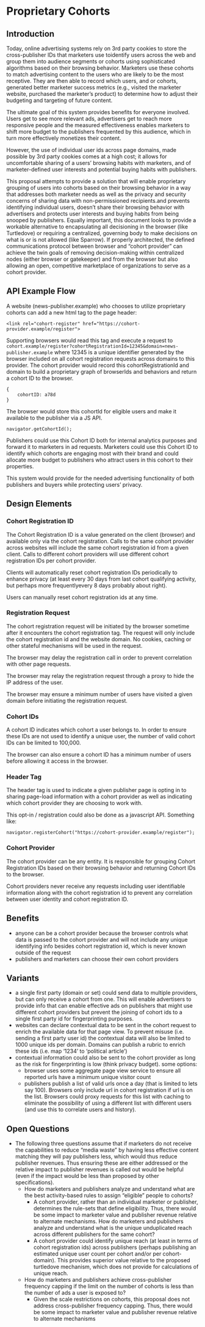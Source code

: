 # Proprietary Cohorts

## Introduction
Today, online advertising systems rely on 3rd party cookies to store the cross-publisher IDs that marketers use toidentify users across the web and group them into audience segments or cohorts using sophisticated algorithms based on their browsing behavior. Marketers use these cohorts to match advertising content to the users who are likely to be the most receptive. They are then able to record which users, and or cohorts, generated better marketer success metrics (e.g., visited the marketer website, purchased the marketer’s product) to determine how to adjust their budgeting and targeting of future content.

The ultimate goal of this system provides benefits for everyone involved. Users get to see more relevant ads, advertisers get to reach more responsive people and the measured effectiveness enables marketers to shift more budget to the publishers frequented by this audience, which in turn more effectively monetizes their content.

However, the use of individual user ids across page domains, made possible by 3rd party cookies comes at a high cost; it allows for uncomfortable sharing of a users’ browsing habits with marketers, and of marketer-defined user interests and potential buying habits with publishers.

This proposal attempts to provide a solution that will enable proprietary grouping of users into cohorts based on their browsing behavior in a way that addresses both marketer needs as well as the privacy and security concerns of sharing data with non-permissioned recipients.and prevents identifying individual users, doesn’t share their browsing behavior with advertisers and protects user interests and buying habits from being snooped by publishers. Equally important, this document looks to provide a workable alternative to encapsulating all decisioning in the browser (like Turtledove) or requiring a centralized, governing body to make decisions on what is or is not allowed (like Sparrow). If properly architected, the defined communications protocol between browser and “cohort provider” can achieve the twin goals of removing decision-making within centralized nodes (either browser or gatekeeper) and from the browser but also allowing an open, competitive marketplace of organizations to serve as a cohort provider. 

## API Example Flow
A website (news-publisher.example) who chooses to utilize proprietary cohorts can add a new html tag to the page header:

```
<link rel="cohort-register" href="https://cohort-provider.example/register">
```

Supporting browsers would read this tag and execute a request to  `cohort.example/register?cohortRegistrationId=12345&domain=news-publisher.example` where 12345 is a unique identifier generated by the browser included on all cohort registration requests across domains to this provider. The cohort provider would record this cohortRegistrationId and domain to build a proprietary graph of browserIds and behaviors and return a cohort ID to the browser.

```
{
    cohortID: a78d
}
```


The browser would store this cohortId for eligible users and make it available to the publisher via a JS API.

```
navigator.getCohortId();
```

Publishers could use this Cohort ID both for internal analytics purposes and forward it to marketers in ad requests. Marketers could use this Cohort ID to identify which cohorts are engaging most with their brand and could allocate more budget to publishers who attract users in this cohort to their properties.

This system would provide for the needed advertising functionality of both publishers and buyers while protecting users’ privacy.

## Design Elements

### Cohort Registration ID

The Cohort Registration ID is a value generated on the client (browser) and available only via the cohort registration. Calls to the same cohort provider across websites will include the same cohort registration id from a given client. Calls to different cohort providers will use different cohort registration IDs per cohort provider.

Clients will automatically reset cohort registration IDs periodically to enhance privacy (at least every 30 days from last cohort qualifying activity, but perhaps more frequentlyevery 8 days probably about right).

Users can manually reset cohort registration ids at any time.

### Registration Request

The cohort registration request will be initiated by the browser sometime after it encounters the cohort registration tag. The request will only include the cohort registration id and the website domain. No cookies, caching or other stateful mechanisms will be used in the request.

The browser may delay the registration call in order to prevent correlation with other page requests.

The browser may relay the registration request through a proxy to hide the IP address of the user.

The browser may ensure a minimum number of users have visited a given domain before initiating the registration request.

### Cohort IDs

A cohort ID indicates which cohort a user belongs to. In order to ensure these IDs are not used to identify a unique user, the number of valid cohort IDs can be limited to 100,000.

The browser can also ensure a cohort ID has a minimum number of users before allowing it access in the browser.

### Header Tag

The header tag is used to indicate a given publisher page is opting in to sharing page-load information with a cohort provider as well as indicating which cohort provider they are choosing to work with.

This opt-in / registration could also be done as a javascript API. Something like:

```
navigator.registerCohort("https://cohort-provider.example/register");
```

### Cohort Provider

The cohort provider can be any entity. It is responsible for grouping Cohort Registration IDs based on their browsing behavior and returning Cohort IDs to the browser.

Cohort providers never receive any requests including user identifiable information along with the cohort registration id to prevent any correlation between user identity and cohort registration ID.

## Benefits

* anyone can be a cohort provider because the browser controls what data is passed to the cohort provider and will not include any unique identifying info besides cohort registration id, which is never known outside of the request
* publishers and marketers can choose their own cohort providers

## Variants

* a single first party (domain or set) could send data to multiple providers, but can only receive a cohort from one. This will enable advertisers to provide info that can enable effective ads on publishers that might use different cohort providers but prevent the joining of cohort ids to a single first party id for fingerprinting purposes.
* websites can declare contextual data to be sent in the cohort request to enrich the available data for that page view. To prevent misuse (i.e. sending a first party user id) the contextual data will also be limited to 1000 unique ids per domain. Domains can publish a rubric to enrich these ids (i.e. map ‘1234’ to ‘political article’)
* contextual information could also be sent to the cohort provider as long as the risk for fingerprinting is low (think privacy budget). some options:
  * browser uses some aggregate page view service to ensure all reported urls have a minimum unique visitor count
  * publishers publish a list of valid urls once a day (that is limited to lets say 100). Browsers only include url in cohort registration if url is on the list. Browsers could proxy requests for this list with caching to eliminate the possibility of using a different list with different users (and use this to correlate users and history).

## Open Questions

* The following three questions assume that if marketers do not receive the capabilities to reduce “media waste” by having less effective content matching they will pay publishers less, which would thus reduce publisher revenues. Thus ensuring these are either addressed or the relative impact to publisher revenues is called out would be helpful (even if the impact would be less than proposed by other specifications). 
  * How do marketers and publishers analyze and understand what are the best activity-based rules to assign “eligible” people to cohorts? 
    * A cohort provider, rather than an individual marketer or publisher, determines the rule-sets that define eligibility. Thus, there would be some impact to marketer value and publisher revenue relative to alternate mechanisms.
How do marketers and publishers analyze and understand what is the unique unduplicated reach across different publishers for the same cohort? 
    * A cohort provider could identify unique reach (at least in terms of cohort registration ids) across publishers (perhaps publishing an estimated unique user count per cohort and/or per cohort-domain). This provides superior value relative to the proposed turtledove mechanism, which does not provide for calculations of unique reach.
  * How do marketers and publishers achieve cross-publisher frequency capping if the limit on the number of cohorts is less than the number of ads a user is exposed to?
    * Given the scale restrictions on cohorts, this proposal does not address cross-publisher frequency capping. Thus, there would be some impact to marketer value and publisher revenue relative to alternate mechanisms
